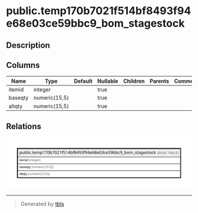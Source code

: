 # public.temp170b7021f514bf8493f94e68e03ce59bbc9_bom_stagestock

## Description

## Columns

| Name | Type | Default | Nullable | Children | Parents | Comment |
| ---- | ---- | ------- | -------- | -------- | ------- | ------- |
| itemid | integer |  | true |  |  |  |
| baseqty | numeric(15,5) |  | true |  |  |  |
| altqty | numeric(15,5) |  | true |  |  |  |

## Relations

![er](public.temp170b7021f514bf8493f94e68e03ce59bbc9_bom_stagestock.svg)

---

> Generated by [tbls](https://github.com/k1LoW/tbls)
